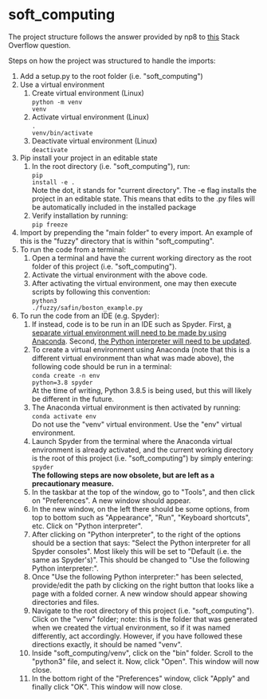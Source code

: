 # soft_computing

The project structure follows the answer provided by np8 to [this](https://stackoverflow.com/questions/714063/importing-modules-from-parent-folder) Stack Overflow question.

Steps on how the project was structured to handle the imports:

1. Add a setup.py to the root folder (i.e. "soft_computing")
2. Use a virtual environment
    1. Create virtual environment (Linux)<br>
    <code>python -m venv venv</code>
    2. Activate virtual environment (Linux)<br>
    <code>. venv/bin/activate</code>
    3. Deactivate virtual environment (Linux)<br>
    <code>deactivate</code>
3. Pip install your project in an editable state
    1. In the root directory (i.e. "soft_computing"), run:<br>
    <code>pip install -e .</code><br>
    Note the dot, it stands for "current directory". The -e flag installs the project in an editable state. This means that edits to the .py files will be automatically included in the installed package
    2. Verify installation by running:<br>
    <code>pip freeze</code>
4. Import by prepending the "main folder" to every import. An example of this is the "fuzzy" directory that is within "soft_computing".
5. To run the code from a terminal:
    1. Open a terminal and have the current working directory as the root folder of this project (i.e. "soft_computing").
    2. Activate the virtual environment with the above code.
    3. After activating the virtual environment, one may then execute scripts by following this convention:<br>
    <code>python3 ./fuzzy/safin/boston_example.py</code>
6. To run the code from an IDE (e.g. Spyder):
    1. If instead, code is to be run in an IDE such as Spyder. First, [a separate virtual environment will need to be made by using Anaconda](https://stackoverflow.com/questions/34217175/spyder-does-not-run-in-anaconda-virtual-environment-on-windows-10). Second, [the Python interpreter will need to be updated](https://stackoverflow.com/questions/30170468/how-to-run-spyder-in-virtual-environment).
    2. To create a virtual environment using Anaconda (note that this is a different virtual environment than what was made above), the following code should be run in a terminal:<br>
    <code>conda create -n env python=3.8 spyder</code><br>
    At the time of writing, Python 3.8.5 is being used, but this will likely be different in the future.
    3. The Anaconda virtual environment is then activated by running:<br>
    <code>conda activate env</code><br>
    Do not use the "venv" virtual environment. Use the "env" virtual environment.
    4. Launch Spyder from the terminal where the Anaconda virtual environment is already activated, and the current working directory is the root of this project (i.e. "soft_computing") by simply entering:<br>
    <code>spyder</code><br>
    <strong>The following steps are now obsolete, but are left as a precautionary measure.</strong>
    5. In the taskbar at the top of the window, go to "Tools", and then click on "Preferences". A new window should appear.
    6. In the new window, on the left there should be some options, from top to bottom such as "Appearance", "Run", "Keyboard shortcuts", etc. Click on "Python interpreter".
    7. After clicking on "Python interpreter", to the right of the options should be a section that says: "Select the Python interpreter for all Spyder consoles". Most likely this will be set to "Default (i.e. the same as Spyder's)". This should be changed to "Use the following Python interpreter:".
    8. Once "Use the following Python interpreter:" has been selected, provide/edit the path by clicking on the right button that looks like a page with a folded corner. A new window should appear showing directories and files.
    9. Navigate to the root directory of this project (i.e. "soft_computing"). Click on the "venv" folder; note: this is the folder that was generated when we created the virtual environment, so if it was named differently, act accordingly. However, if you have followed these directions exactly, it should be named "venv".
    10. Inside "soft_computing/venv", click on the "bin" folder. Scroll to the "python3" file, and select it. Now, click "Open". This window will now close.
    11. In the bottom right of the "Preferences" window, click "Apply" and finally click "OK". This window will now close.
